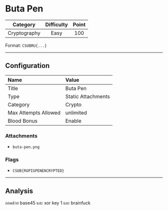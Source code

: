 # Buta Pen

| Category | Difficulty | Point |
| :-: | :-: | :-: |
| Cryptography | Easy | 100 |

Format: `CSUBRU{...}`

---

## Configuration

| Name | Value |
| :- | :- |
| Title | Buta Pen |
| Type | Static Attachments |
| Category | Crypto |
| Max Attempts Allowed | unlimited |
| Blood Bonus | Enable |

### Attachments

- `buta-pen.png`

### Flags

- `CSUB{RUPIGPENENCRYPTED}`

---

## Analysis

ถอดด้วย base45
และ xor key 1
และ brainfuck
